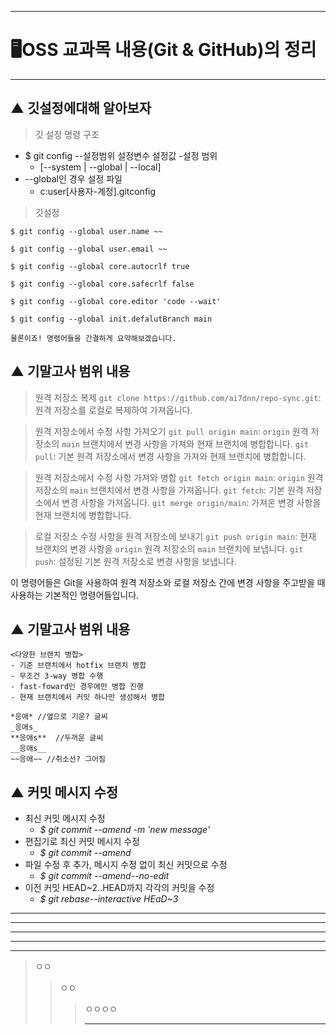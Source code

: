 * * *
# 🖥OSS 교과목 내용(Git & GitHub)의 정리
* * *
## ▲ 깃설정에대해 알아보자

> 깃 설정 명령 구조 
  - $ git config --설정범위 설정변수 설정값
  -설정 범위
    - [--system | --global | --local]
  - --global인 경우 설정 파일
    - c:user[사용자-계정].gitconfig
> 깃설정
> 
    $ git config --global user.name ~~

    $ git config --global user.email ~~
    
    $ git config --global core.autocrlf true
    
    $ git config --global core.safecrlf false
    
    $ git config --global core.editor 'code --wait'
    
    $ git config --global init.defalutBranch main

    물론이죠! 명령어들을 간결하게 요약해보겠습니다.
    
## ▲ 기말고사 범위 내용
> 원격 저장소 복제
  `git clone https://github.com/ai7dnn/repo-sync.git`: 원격 저장소를 로컬로 복제하여 가져옵니다.

> 원격 저장소에서 수정 사항 가져오기
  `git pull origin main`: `origin` 원격 저장소의 `main` 브랜치에서 변경 사항을 가져와 현재 브랜치에 병합합니다.
  `git pull`: 기본 원격 저장소에서 변경 사항을 가져와 현재 브랜치에 병합합니다.

> 원격 저장소에서 수정 사항 가져와 병합
  `git fetch origin main`: `origin` 원격 저장소의 `main` 브랜치에서 변경 사항을 가져옵니다.
  `git fetch`: 기본 원격 저장소에서 변경 사항을 가져옵니다.
  `git merge origin/main`: 가져온 변경 사항을 현재 브랜치에 병합합니다.

> 로컬 저장소 수정 사항을 원격 저장소에 보내기
  `git push origin main`: 현재 브랜치의 변경 사항을 `origin` 원격 저장소의 `main` 브랜치에 보냅니다.
  `git push`: 설정된 기본 원격 저장소로 변경 사항을 보냅니다.

 이 명령어들은 Git을 사용하여 원격 저장소와 로컬 저장소 간에 변경 사항을 주고받을 때 사용하는 기본적인 명령어들입니다.

## ▲ 기말고사 범위 내용
```
<다양한 브랜치 병합>
- 기준 브랜치에서 hotfix 브랜치 병합
- 무조건 3-way 병합 수행
- fast-foward인 경우에만 병합 진행
- 현재 브랜치에서 커밋 하나만 생성해서 병합

*응애* //옆으로 기운? 글씨
_응애s_
**응애s**  //두꺼운 글씨
__응애s__ 
~~응애~~ //취소선? 그어짐
```
## ▲ 커밋 메시지 수정

- 최신 커밋 메시지 수정
  - *$ git commit --amend -m 'new message'*
- 편집기로 최신 커밋 메시지 수정
  - *$ git commit --amend*
- 파일 수정 후 추가, 메시지 수정 없이 최신 커밋으로 수정
  - *$ git commit --amend--no-edit*
- 이전 커밋 HEAD~2..HEAD까지 각각의 커밋을 수정
  - *$ git rebase--interactive HEaD~3*

* * *
***
*****
- - -
---


>ㅇㅇ
>>ㅇㅇ
>>>ㅇㅇㅇㅇ
>>>
>>>* * *
>>
>>


